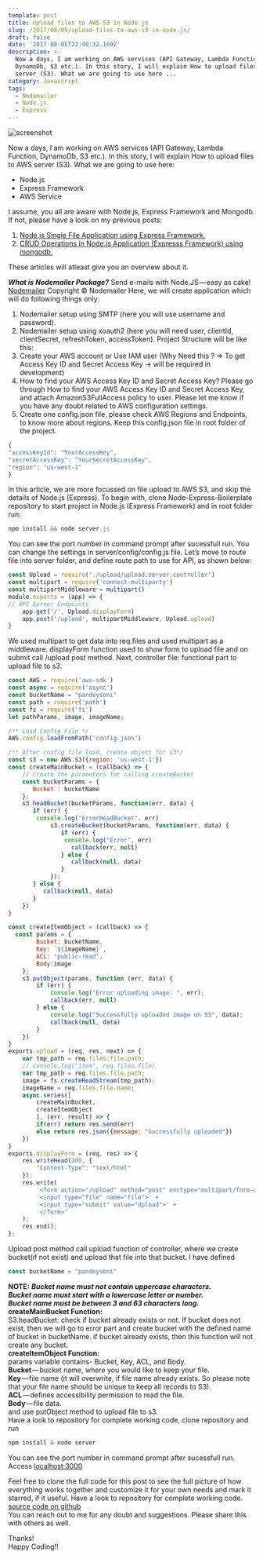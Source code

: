 ```yaml
---
template: post
title: Upload files to AWS S3 in Node.js
slug: /2017/08/05/upload-files-to-aws-s3-in-node.js/
draft: false
date: '2017-08-05T22:40:32.169Z'
description: >-
  Now a days, I am working on AWS services (API Gateway, Lambda Function,
  DynamoDb, S3 etc.). In this story, I will explain How to upload files to AWS
  server (S3). What we are going to use here ...
category: Javascript
tags:
  - Nodemailer
  - Node.js
  - Express
---
```

![screenshot](/media/image2.jpg)

Now a days, I am working on AWS services (API Gateway, Lambda Function, DynamoDb, S3 etc.). In this story, I will explain How to upload files to AWS server (S3).
What we are going to use here:

* Node.js
* Express Framework
* AWS Service

I assume, you all are aware with Node.js, Express Framework and Mongodb. If not, please have a look on my previous posts:

1. [Node.js Single File Application using Express Framework.](http://thepandeysoni.org/2016/02/05/node.js-single-file-application-using-express-framework/)
2. [CRUD Operations in Node.js Application (Expresss Framework) using mongodb.](http://thepandeysoni.org/2016/04/05/CRUD-operations-in-node.js-application-(expresss=framework)-using-mongodb/)

These articles will atleast give you an overview about it.

**_What is Nodemailer Package?_**
Send e-mails with Node.JS — easy as cake! [Nodemailer](http://nodemailer.com/)
Copyright © Nodemailer
Here, we will create application which will do following things only:

1. Nodemailer setup using SMTP (here you will use username and password).
2. Nodemailer setup using xoauth2 (here you will need user, clientId, clientSecret, refreshToken, accessToken).
   Project Structure will be like this:
3. Create your AWS account or Use IAM user (Why Need this ? => To get Access Key ID and Secret Access Key → will be required in development)
4. How to find your AWS Access Key ID and Secret Access Key?
   Please go through How to find your AWS Access Key ID and Secret Access Key, and attach AmazonS3FullAccess policy to user. Please let me know if you have any doubt related to AWS configuration settings.
5. Create one config.json file, please check AWS Regions and Endpoints, to know more about regions. Keep this config.json file in root folder of the project.

```js
{ 
"accessKeyId": "YourAccessKey", 
"secretAccessKey": "YourSecretAccessKey",
"region": "us-west-1" 
} 
```

In this article, we are more focussed on file upload to AWS S3, and skip the details of Node.js (Express). To begin with, clone Node-Express-Boilerplate repository to start project in Node.js (Express Framework) and in root folder run:

```js
npm install && node server.js
```

You can see the port number in command prompt after sucessfull run. You can change the settings in server/config/config.js file.
Let’s move to route file into server folder, and define route path to use for API, as shown below:

```js
const Upload = require('./upload/upload.server.controller')
const multipart = require('connect-multiparty')
const multipartMiddleware = multipart()
module.exports = (app) => {
// API Server Endpoints
    app.get('/', Upload.displayForm)
    app.post('/upload', multipartMiddleware, Upload.upload)
}
```

We used multipart to get data into req.files and used multipart as a middleware. displayForm function used to show form to upload file and on submit call /upload post method.
Next, controller file: functional part to upload file to s3.

```js
const AWS = require('aws-sdk')
const async = require('async')
const bucketName = "pandeysoni"
const path = require('path')
const fs = require('fs')
let pathParams, image, imageName;

/** Load Config File */
AWS.config.loadFromPath('config.json')

/** After config file load, create object for s3*/
const s3 = new AWS.S3({region: 'us-west-1'})
const createMainBucket = (callback) => {
	// Create the parameters for calling createBucket
	const bucketParams = {
	   Bucket : bucketName
	};                    
	s3.headBucket(bucketParams, function(err, data) {
	   if (err) {
	   	console.log("ErrorHeadBucket", err)
	      	s3.createBucket(bucketParams, function(err, data) {
			   if (err) {
			   	console.log("Error", err)
			      callback(err, null)
			   } else {
			      callback(null, data)
			   }
			});
	   } else {
	      callback(null, data)
	   }
	})                             
}

const createItemObject = (callback) => {
  const params = { 
        Bucket: bucketName, 
        Key: `${imageName}`, 
        ACL: 'public-read',
        Body:image
    };
	s3.putObject(params, function (err, data) {
		if (err) {
	    	console.log("Error uploading image: ", err);
	    	callback(err, null)
	    } else {
	    	console.log("Successfully uploaded image on S3", data);
	    	callback(null, data)
	    }
	})  
}
exports.upload = (req, res, next) => {
	var tmp_path = req.files.file.path;
    // console.log("item", req.files.file)
	var tmp_path = req.files.file.path;
	image = fs.createReadStream(tmp_path);
    imageName = req.files.file.name;
    async.series([
        createMainBucket,
        createItemObject
        ], (err, result) => {
        if(err) return res.send(err)
        else return res.json({message: "Successfully uploaded"}) 
    })
}
exports.displayForm = (req, res) => {
    res.writeHead(200, {
        "Content-Type": "text/html"
    });
    res.write(
        '<form action="/upload" method="post" enctype="multipart/form-data">' +
        '<input type="file" name="file">' +
        '<input type="submit" value="Upload">' +
        '</form>'
    );
    res.end();
};
```

Upload post method call upload function of controller, where we create bucket(if not exist) and upload that file into that bucket. I have defined

```js
const bucketName = "pandeysoni"
```

**NOTE:**
**_Bucket name must not contain uppercase characters._**\
**_Bucket name must start with a lowercase letter or number._**\
**_Bucket name must be between 3 and 63 characters long._**\
**createMainBucket Function:**\
S3.headBucket: check if bucket already exists or not. If bucket does not exist, then we will go to error part and create bucket with the defined name of bucket in bucketName. if bucket already exists, then this function will not create any bucket.\
**createItemObject Function:**\
params variable contains- Bucket, Key, ACL, and Body.\
**Bucket** — bucket name, where you would like to keep your file.\
**Key** — file name (it will overwrite, if file name already exists. So please note that your file name should be unique to keep all records to S3).\
**ACL** — defines accessibility permission to read the file.\
**Body** — file data.\
and use putObject method to upload file to s3.\
Have a look to repository for complete working code, clone repository and run  

```js
npm install & node server
```

You can see the port number in command prompt after sucessfull run. Access <localhost:3000>

Feel free to clone the full code for this post to see the full picture of how everything works together and customize it for your own needs and mark it starred, if it useful. Have a look to repository for complete working code.\
[source code on github](https://github.com/pandeysoni/file-upload-s3)\
You can reach out to me for any doubt and suggestions. Please share this with others as well.

Thanks!\
Happy Coding!!
